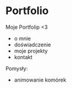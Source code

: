 # Portfolio

Moje Portfolip <3

- o mnie
- doświadczenie
- moje projekty
- kontakt

Pomysły:
- animowanie komórek